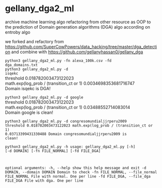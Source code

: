 # gellany_dga2_ml
archive machine learning algo refactoring from other resource as OOP to the prediction of Domain generation algorithms (DGA) algo according on entroby algo

we forked and refactory from https://github.com/SuperCowPowers/data_hacking/tree/master/dga_detection and combine with https://github.com/gellanyhassan0/gellany_dga

<code>python3 gellany_dga2_ml.py -fn alexa_100k.csv -fd dga_domains.txt</code><br>
<code>python3 gellany_dga2_ml.py -d isqekc</code><br>
threshold 0.018782003473122023</code><br>
math.exp(log_prob / (transition_ct or 1) 0.0034698353681716747</code><br>
Domain isqekc is DGA!</code><br>

<code>python3 gellany_dga2_ml.py -d google</code><br>
threshold 0.018782003473122023</code><br>
math.exp(log_prob / (transition_ct or 1) 0.03488552714083014</code><br>
Domain google is clean!</code><br>

<code>python3 gellany_dga2_ml.py -d congresomundialjjrperu2009
threshold 0.018782003473122023
math.exp(log_prob / (transition_ct or 1) 0.03713399431330488
Domain congresomundialjjrperu2009 is clean!</code><br>

<code>python3 gellany_dga2_ml.py -h
usage: gellany_dga2_ml.py [-h] [-d DOMAIN] [-fn FILE_NORMAL] [-fd FILE_DGA]

optional arguments:
  -h, --help            show this help message and exit
  -d DOMAIN, --domain DOMAIN
                        Domain to check
  -fn FILE_NORMAL, --file_normal FILE_NORMAL
                        File with normal. One per line
  -fd FILE_DGA, --file_dga FILE_DGA
                        File with dga. One per line</code><br>


